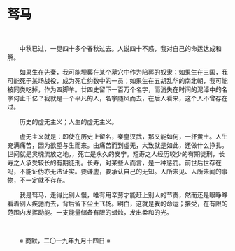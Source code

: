 # 驽马

&emsp;&emsp;

&emsp;&emsp;中秋已过，一晃四十多个春秋过去。人说四十不惑，我对自己的命运达成和解。

&emsp;&emsp;如果生在先秦，我可能埋葬在某个墓穴中作为陪葬的奴隶；如果生在三国，我可能死于某场战役，成为死亡约数中的一员；如果生在五胡乱华的南北朝，我可能被同类吃掉，作为四脚羊。廿四史留下一百万个名字，而消失在时间的泥淖中的名字何止千亿？我就是一个平凡的人，名字随风而去，在后人看来，这个人不曾存在过。

&emsp;&emsp;历史的虚无主义；人生的虚无主义。

&emsp;&emsp;虚无主义就是：即使在历史上留名，秦皇汉武，那又能如何，一抔黄土。人生充满痛苦，因为欲望与生而来。由痛苦而到虚无，大致就是如此，还做什么挣扎。世间就是灵魂流放之地，，死亡是永久的安宁。短寿之人经历较少的有期徒刑，长寿之人承受较长的有期徒刑。长寿，对某些人而言，是一种惩罚。前世后世存在吗，不能证伪亦无法证实。要谦虚，要承认自己的无知。人所未见、人所未闻的事物，不一定就不存在。

&emsp;&emsp;我是驽马，走得比别人慢，唯有用辛劳才能赶上别人的节奏，然而还是眼睁睁看着别人疾驰而去，背后留下尘土飞扬。明白，这就是我的命运；接受，在有限的范围内发挥动能。一支能量储备有限的蜡烛，发出柔和的光。

&emsp;&emsp;

&emsp;&emsp;※ 商默，二〇一九年九月十四日 ※
